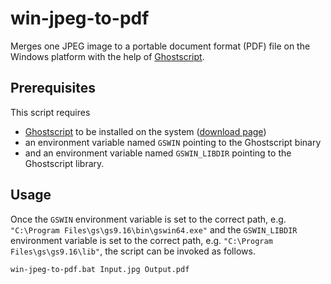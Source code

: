 # win-jpeg-to-pdf

Merges one JPEG image to a portable document format (PDF) file on the Windows platform with the help of [Ghostscript](http://www.ghostscript.com).

## Prerequisites

This script requires

- [Ghostscript](http://www.ghostscript.com) to be installed on the system ([download page][ghostscript-download-page-link])
- an environment variable named `GSWIN` pointing to the Ghostscript binary
- and an environment variable named `GSWIN_LIBDIR` pointing to the Ghostscript library.

## Usage

Once the `GSWIN` environment variable is set to the correct path, e.g. `"C:\Program Files\gs\gs9.16\bin\gswin64.exe"` and the `GSWIN_LIBDIR` environment variable is set to the correct path, e.g. `"C:\Program Files\gs\gs9.16\lib"`, the script can be invoked as follows.

```
win-jpeg-to-pdf.bat Input.jpg Output.pdf
```

[ghostscript-download-page-link]: https://ghostscript.com/releases/gsdnld.html
